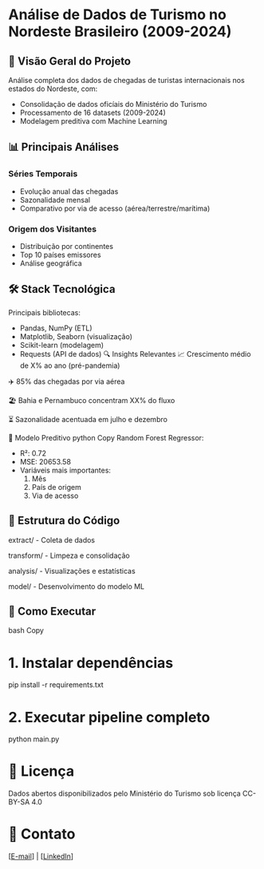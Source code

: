 # Análise de Dados de Turismo no Nordeste Brasileiro (2009-2024)

## 📌 Visão Geral do Projeto
Análise completa dos dados de chegadas de turistas internacionais nos estados do Nordeste, com:
- Consolidação de dados oficíais do Ministério do Turismo
- Processamento de 16 datasets (2009-2024)
- Modelagem preditiva com Machine Learning

## 📊 Principais Análises
### Séries Temporais
- Evolução anual das chegadas
- Sazonalidade mensal
- Comparativo por via de acesso (aérea/terrestre/marítima)

### Origem dos Visitantes
- Distribuição por continentes
- Top 10 países emissores
- Análise geográfica

## 🛠️ Stack Tecnológica
Principais bibliotecas:
- Pandas, NumPy (ETL)
- Matplotlib, Seaborn (visualização)
- Scikit-learn (modelagem)
- Requests (API de dados)
🔍 Insights Relevantes
📈 Crescimento médio de X% ao ano (pré-pandemia)

✈️ 85% das chegadas por via aérea

🏖 Bahia e Pernambuco concentram XX% do fluxo

⏳ Sazonalidade acentuada em julho e dezembro

🧠 Modelo Preditivo
python
Copy
Random Forest Regressor:
- R²: 0.72
- MSE: 20653.58
- Variáveis mais importantes:
  1. Mês
  2. País de origem
  3. Via de acesso
## 📂 Estrutura do Código
extract/ - Coleta de dados

transform/ - Limpeza e consolidação

analysis/ - Visualizações e estatísticas

model/ - Desenvolvimento do modelo ML

## 🚀 Como Executar
bash
Copy
# 1. Instalar dependências
pip install -r requirements.txt

# 2. Executar pipeline completo
python main.py

# 📝 Licença
Dados abertos disponibilizados pelo Ministério do Turismo sob licença CC-BY-SA 4.0

# 📧 Contato
[[E-mail](cavalcanteprofissional@outlook.com)] | [[LinkedIn](https://www.linkedin.com/in/cavalcante-lucas/)]
